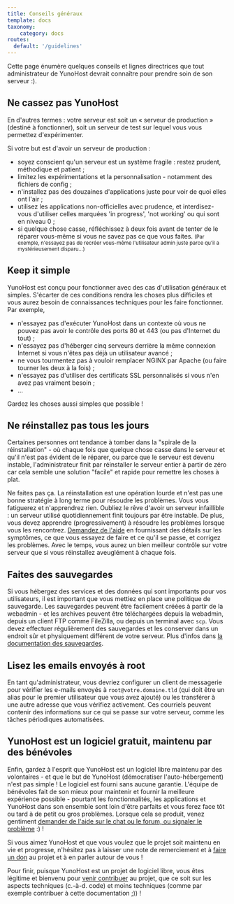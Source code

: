 ```yaml
---
title: Conseils généraux
template: docs
taxonomy:
    category: docs
routes:
  default: '/guidelines'
---
```


Cette page énumère quelques conseils et lignes directrices que tout administrateur de YunoHost devrait connaître pour prendre soin de son serveur :).

## Ne cassez pas YunoHost

En d'autres termes : votre serveur est soit un « serveur de production » (destiné à fonctionner), soit un serveur de test sur lequel vous vous permettez d'expérimenter.

Si votre but est d'avoir un serveur de production :

- soyez conscient qu'un serveur est un système fragile : restez prudent, méthodique et patient ;
- limitez les expérimentations et la personnalisation - notamment des fichiers de config ;
- n'installez pas des douzaines d'applications juste pour voir de quoi elles ont l'air ;
- utilisez les applications non-officielles avec prudence, et interdisez-vous d'utiliser celles marquées 'in progress', 'not working' ou qui sont en niveau 0 ;
- si quelque chose casse, réfléchissez à deux fois avant de tenter de le réparer vous-même si vous ne savez pas ce que vous faites. <small>(Par exemple, n'essayez pas de recréer vous-même l'utilisateur admin juste parce qu'il a mystérieusement disparu...)</small>

## Keep it simple

YunoHost est conçu pour fonctionner avec des cas d'utilisation généraux et simples. S'écarter de ces conditions rendra les choses plus difficiles et vous aurez besoin de connaissances techniques pour les faire fonctionner. Par exemple,

- n'essayez pas d'exécuter YunoHost dans un contexte où vous ne pouvez pas avoir le contrôle des ports 80 et 443 (ou pas d'Internet du tout) ;
- n'essayez pas d'héberger cinq serveurs derrière la même connexion Internet si vous n'êtes pas déjà un utilisateur avancé ;
- ne vous tourmentez pas à vouloir remplacer NGINX par Apache (ou faire tourner les deux à la fois) ;
- n'essayez pas d'utiliser des certificats SSL personnalisés si vous n'en avez pas vraiment besoin ;
- ...

Gardez les choses aussi simples que possible !

## Ne réinstallez pas tous les jours

Certaines personnes ont tendance à tomber dans la "spirale de la réinstallation" - où chaque fois que quelque chose casse dans le serveur et qu'il n'est pas évident de le réparer, ou parce que le serveur est devenu instable, l'administrateur finit par réinstaller le serveur entier à partir de zéro car cela semble une solution "facile" et rapide pour remettre les choses à plat.

Ne faites pas ça. La réinstallation est une opération lourde et n'est pas une bonne stratégie à long terme pour résoudre les problèmes. Vous vous fatiguerez et n'apprendrez rien. Oubliez le rêve d'avoir un serveur infaillible : un serveur utilisé quotidiennement finit toujours par être instable. De plus, vous devez apprendre (progressivement) à résoudre les problèmes lorsque vous les rencontrez. [Demandez de l'aide](/help) en fournissant des détails sur les symptômes, ce que vous essayez de faire et ce qu'il se passe, et corrigez les problèmes. Avec le temps, vous aurez un bien meilleur contrôle sur votre serveur que si vous réinstallez aveuglément à chaque fois.

## Faites des sauvegardes

Si vous hébergez des services et des données qui sont importants pour vos utilisateurs, il est important que vous mettiez en place une politique de sauvegarde. Les sauvegardes peuvent être facilement créées à partir de la webadmin - et les archives peuvent être téléchargées depuis la webadmin, depuis un client FTP comme FileZilla, ou depuis un terminal avec `scp`. Vous devez effectuer régulièrement des sauvegardes et les conserver dans un endroit sûr et physiquement différent de votre serveur. Plus d'infos dans [la documentation des sauvegardes](/backup).

## Lisez les emails envoyés à root

En tant qu'administrateur, vous devriez configurer un client de messagerie pour vérifier les e-mails envoyés à `root@votre.domaine.tld` (qui doit être un alias pour le premier utilisateur que vous avez ajouté) ou les transférer à une autre adresse que vous vérifiez activement. Ces courriels peuvent contenir des informations sur ce qui se passe sur votre serveur, comme les tâches périodiques automatisées.

## YunoHost est un logiciel gratuit, maintenu par des bénévoles

Enfin, gardez à l'esprit que YunoHost est un logiciel libre maintenu par des volontaires - et que le but de YunoHost (démocratiser l'auto-hébergement) n'est pas simple ! Le logiciel est fourni sans aucune garantie. L'équipe de bénévoles fait de son mieux pour maintenir et fournir la meilleure expérience possible - pourtant les fonctionnalités, les applications et YunoHost dans son ensemble sont loin d'être parfaits et vous ferez face tôt ou tard à de petit ou gros problèmes. Lorsque cela se produit, venez gentiment [demander de l'aide sur le chat ou le forum, ou signaler le problème](/help) :) !

Si vous aimez YunoHost et que vous voulez que le projet soit maintenu en vie et progresse, n'hésitez pas à laisser une note de remerciement et à [faire un don](https://liberapay.com/YunoHost) au projet et à en parler autour de vous !

Pour finir, puisque YunoHost est un projet de logiciel libre, vous êtes légitime et bienvenu pour [venir contribuer](/contribute) au projet, que ce soit sur les aspects techniques (c.-à-d. code) et moins techniques (comme par exemple contribuer à cette documentation ;)) !
